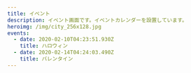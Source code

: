```yaml
---
title: イベント
description: イベント画面です。イベントカレンダーを設置しています。
heroimg: /img/city_256x128.jpg
events:
  - date: 2020-02-10T04:23:51.930Z
    title: ハロウィン
  - date: 2020-02-14T04:24:03.490Z
    title: バレンタイン
---
```


<!--

基本的に記述は不要です。

記述すると、画面下部に表示されます

-->
